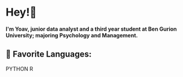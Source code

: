 # Hey!:wave:
 
**I'm Yoav, junior data analyst and a third year student at Ben Gurion University; majoring Psychology and Management.**

## 📄 Favorite Languages:
<link rel="stylesheet" href="https://use.fontawesome.com/releases/v5.6.1/css/all.css" integrity="sha384-gfdkjb5BdAXd+lj+gudLWI+BXq4IuLW5IT+brZEZsLFm++aCMlF1V92rMkPaX4PP" crossorigin="anonymous">PYTHON R
